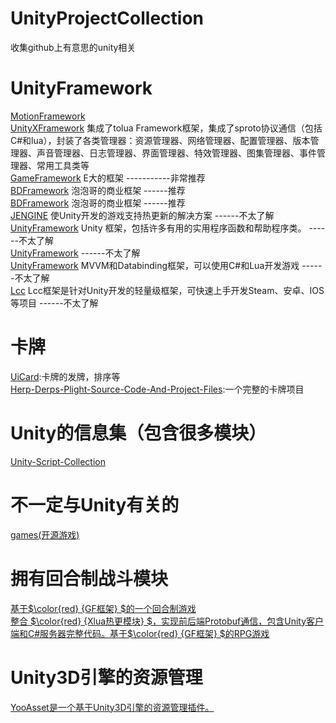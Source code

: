 # UnityProjectCollection
收集github上有意思的unity相关
# UnityFramework
[MotionFramework](https://github.com/gmhevinci/MotionFramework)  
[UnityXFramework](https://gitcode.net/linxinfa/UnityXFramework?from_codechina=yes) 集成了tolua Framework框架，集成了sproto协议通信（包括C#和lua），封装了各类管理器：资源管理器、网络管理器、配置管理器、版本管理器、声音管理器、日志管理器、界面管理器、特效管理器、图集管理器、事件管理器、常用工具类等  
[GameFramework](https://github.com/EllanJiang/GameFramework/) E大的框架 -----------非常推荐  
[BDFramework](https://github.com/yimengfan/BDFramework.Core) 泡泡哥的商业框架 ------推荐  
[BDFramework](https://github.com/yimengfan/BDFramework.Core) 泡泡哥的商业框架 ------推荐  
[JENGINE](https://github.com/JasonXuDeveloper/JEngine) 使Unity开发的游戏支持热更新的解决方案 ------不太了解  
[UnityFramework](https://github.com/traggett/UnityFramework) Unity 框架，包括许多有用的实用程序函数和帮助程序类。 ------不太了解  
[UnityFramework](https://github.com/traggett/UnityFramework)  ------不太了解  
[UnityFramework](https://github.com/vovgou/loxodon-framework) MVVM和Databinding框架，可以使用C#和Lua开发游戏  ------不太了解  
[Lcc](https://github.com/404Lcc/Lcc) Lcc框架是针对Unity开发的轻量级框架，可快速上手开发Steam、安卓、IOS等项目  ------不太了解  

# 卡牌
[UiCard](https://github.com/ycarowr/UiCard):卡牌的发牌，排序等  
[Herp-Derps-Plight-Source-Code-And-Project-Files](https://github.com/WillBlackney/Herp-Derps-Plight-Source-Code-And-Project-Files):一个完整的卡牌项目
# Unity的信息集（包含很多模块）
[Unity-Script-Collection](https://github.com/michidk/Unity-Script-Collection)


# 不一定与Unity有关的
[games(开源游戏)](https://github.com/leereilly/games)

# 拥有回合制战斗模块
[基于$\color{red} {GF框架} $的一个回合制游戏](https://github.com/cnImpulse/AGame)  
[整合 $\color{red} {Xlua热更模块} $，实现前后端Protobuf通信，包含Unity客户端和C#服务器完整代码。基于$\color{red} {GF框架} $的RPG游戏](https://github.com/lsw5530/RPG_GameFramework)  
# Unity3D引擎的资源管理
[YooAsset是一个基于Unity3D引擎的资源管理插件。](https://github.com/tuyoogame/YooAsset)